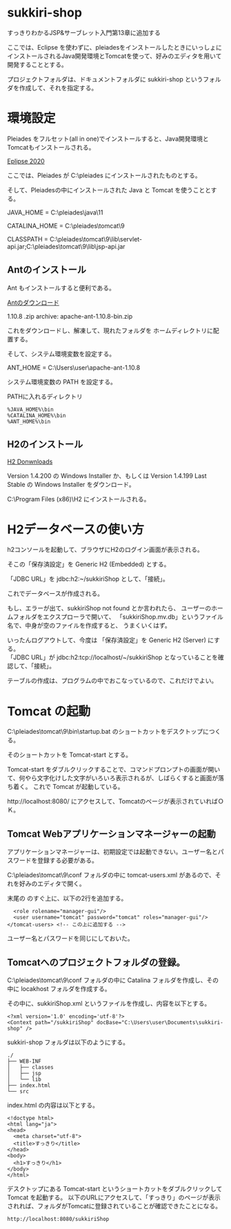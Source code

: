 # sukkiri-shop
すっきりわかるJSP&amp;サーブレット入門第13章に追加する

ここでは、Eclipse を使わずに、pleiadesをインストールしたときにいっしょにインストールされるJava開発環境とTomcatを使って、好みのエディタを用いて開発することとする。

プロジェクトフォルダは、ドキュメントフォルダに sukkiri-shop というフォルダを作成して、それを指定する。

# 環境設定

Pleiades をフルセット(all in one)でインストールすると、Java開発環境とTomcatもインストールされる。

[Eplipse 2020](https://mergedoc.osdn.jp/#pleiades.html)

ここでは、Pleiades が C:\pleiades にインストールされたものとする。

そして、Pleiadesの中にインストールされた Java と Tomcat を使うこととする。

JAVA_HOME = C:\pleiades\java\11

CATALINA_HOME = C:\pleiades\tomcat\9

CLASSPATH = C:\pleiades\tomcat\9\lib\servlet-api.jar;C:\pleiades\tomcat\9\lib\jsp-api.jar

## Antのインストール

Ant もインストールすると便利である。

[Antのダウンロード](https://ant.apache.org/bindownload.cgi)

1.10.8 .zip archive: apache-ant-1.10.8-bin.zip 

これをダウンロードし、解凍して、現れたフォルダを ホームディレクトリに配置する。

そして、システム環境変数を設定する。

ANT_HOME = C:\Users\user\apache-ant-1.10.8

システム環境変数の PATH を設定する。

PATHに入れるディレクトリ
```
%JAVA_HOME%\bin
%CATALINA_HOME%\bin
%ANT_HOME%\bin
```

## H2のインストール

[H2 Donwnloads](http://www.h2database.com/html/download.html)

Version 1.4.200 の Windows Installer か、もしくは
Version 1.4.199 Last Stable の Windows Installer をダウンロード。

C:\Program Files (x86)\H2 にインストールされる。

# H2データベースの使い方

h2コンソールを起動して、ブラウザにH2のログイン画面が表示される。

そこの「保存済設定」を Generic H2 (Embedded) とする。

「JDBC URL」を jdbc:h2:~/sukkiriShop として、「接続」。

これでデータベースが作成される。

もし、エラーが出て、sukkiriShop not found とか言われたら、
ユーザーのホームフォルダをエクスプローラで開いて、
「sukkiriShop.mv.db」というファイル名で、中身が空のファイルを作成すると、
うまくいくはず。

いったんログアウトして、今度は
「保存済設定」を Generic H2 (Server) にする。  
「JDBC URL」が jdbc:h2:tcp://localhost/~/sukkiriShop
となっていることを確認して、「接続」。

テーブルの作成は、プログラムの中でおこなっているので、これだけでよい。


# Tomcat の起動

C:\pleiades\tomcat\9\bin\startup.bat のショートカットをデスクトップにつくる。

そのショートカットを Tomcat-start とする。

Tomcat-start をダブルクリックすることで、コマンドプロンプトの画面が開いて、何やら文字化けした文字がいろいろ表示されるが、しばらくすると画面が落ち着く。
これで Tomcat が起動している。

http://localhost:8080/ にアクセスして、Tomcatのページが表示されていればＯＫ。

## Tomcat Webアプリケーションマネージャーの起動

アプリケーションマネージャーは、初期設定では起動できない。ユーザー名とパスワードを登録する必要がある。

C:\pleiades\tomcat\9\conf フォルダの中に tomcat-users.xml があるので、それを好みのエディタで開く。

末尾の </tomcat-users> のすぐ上に、以下の2行を追加する。
```
  <role rolename="manager-gui"/>
  <user username="tomcat" password="tomcat" roles="manager-gui"/>
</tomcat-users> <!-- この上に追加する -->
```

ユーザー名とパスワードを同じにしておいた。

## Tomcatへのプロジェクトフォルダの登録。

C:\pleiades\tomcat\9\conf フォルダの中に Catalina フォルダを作成し、その中に locakhost フォルダを作成する。

その中に、sukkiriShop.xml というファイルを作成し、内容を以下とする。

```
<?xml version='1.0' encoding='utf-8'?>
<Context path="/sukkiriShop" docBase="C:\Users\user\Documents\sukkiri-shop" />
```

sukkiri-shop フォルダは以下のようにする。

```
./
├── WEB-INF
│   ├── classes
│   ├── jsp
│   └── lib
├── index.html
└── src
```

index.html の内容は以下とする。

```
<!doctype html>
<html lang="ja">
<head>
  <meta charset="utf-8">
  <title>すっきり</title>
</head>
<body>
  <h1>すっきり</h1>
</body>
</html>
```

デスクトップにある Tomcat-start というショートカットをダブルクリックして Tomcat を起動する。
以下のURLにアクセスして、「すっきり」のページが表示されれば、フォルダがTomcatに登録されていることが確認できたことになる。

```http://localhost:8080/sukkiriShop```

